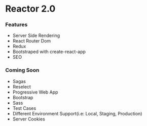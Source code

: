 # Reactor 2.0

### Features
 - Server Side Rendering
 - React Router Dom
 - Redux
 - Bootstraped with create-react-app
 - SEO
 
### Coming Soon
- Sagas
- Reselect
- Progressive Web App
- Bootstrap
- Sass
- Test Cases
- Different Environment Support(i.e: Local, Staging, Production)
- Server Cookies
